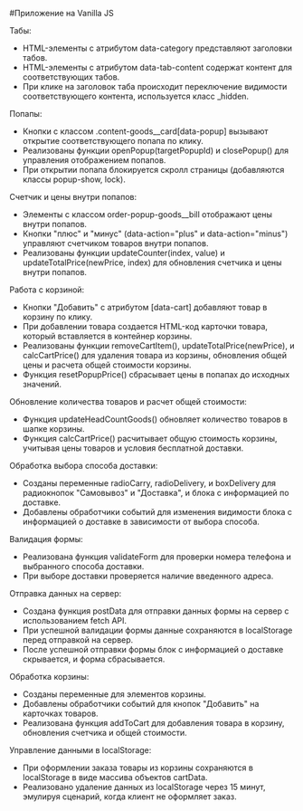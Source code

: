 #Приложение на Vanilla JS


Табы:

- HTML-элементы с атрибутом data-category представляют заголовки табов.
- HTML-элементы с атрибутом data-tab-content содержат контент для соответствующих табов.
- При клике на заголовок таба происходит переключение видимости соответствующего контента, используется класс _hidden.

Попапы:

- Кнопки с классом .content-goods__card[data-popup] вызывают открытие соответствующего попапа по клику.
- Реализованы функции openPopup(targetPopupId) и closePopup() для управления отображением попапов.
- При открытии попапа блокируется скролл страницы (добавляются классы popup-show, lock).

Счетчик и цены внутри попапов:

- Элементы с классом order-popup-goods__bill отображают цены внутри попапов.
- Кнопки "плюс" и "минус" (data-action="plus" и data-action="minus") управляют счетчиком товаров внутри попапов.
- Реализованы функции updateCounter(index, value) и updateTotalPrice(newPrice, index) для обновления счетчика и цены внутри попапов.

Работа с корзиной:

- Кнопки "Добавить" с атрибутом [data-cart] добавляют товар в корзину по клику.
- При добавлении товара создается HTML-код карточки товара, который вставляется в контейнер корзины.
- Реализованы функции removeCartItem(), updateTotalPrice(newPrice), и calcCartPrice() для удаления товара из корзины, обновления общей цены и расчета общей стоимости корзины.
- Функция resetPopupPrice() сбрасывает цены в попапах до исходных значений.

Обновление количества товаров и расчет общей стоимости:

- Функция updateHeadCountGoods() обновляет количество товаров в шапке корзины.
- Функция calcCartPrice() расчитывает общую стоимость корзины, учитывая цены товаров и условия бесплатной доставки.

Обработка выбора способа доставки:

- Созданы переменные radioCarry, radioDelivery, и boxDelivery для радиокнопок "Самовывоз" и "Доставка", и блока с информацией по доставке.
- Добавлены обработчики событий для изменения видимости блока с информацией о доставке в зависимости от выбора способа.

Валидация формы:

- Реализована функция validateForm для проверки номера телефона и выбранного способа доставки.
- При выборе доставки проверяется наличие введенного адреса.

Отправка данных на сервер:

- Создана функция postData для отправки данных формы на сервер с использованием fetch API.
- При успешной валидации формы данные сохраняются в localStorage перед отправкой на сервер.
- После успешной отправки формы блок с информацией о доставке скрывается, и форма сбрасывается.

Обработка корзины:

- Созданы переменные для элементов корзины.
- Добавлены обработчики событий для кнопок "Добавить" на карточках товаров.
- Реализована функция addToCart для добавления товара в корзину, обновления счетчика и общей стоимости.

Управление данными в localStorage:

- При оформлении заказа товары из корзины сохраняются в localStorage в виде массива объектов cartData.
- Реализовано удаление данных из localStorage через 15 минут, эмулируя сценарий, когда клиент не оформляет заказ.
